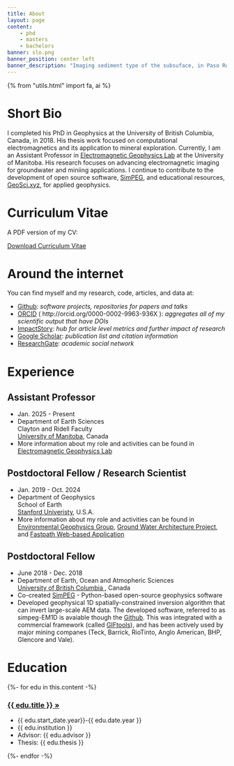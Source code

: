 ```yaml
---
title: About
layout: page
content:
    - phd
    - masters
    - bachelors
banner: slo.png
banner_position: center left
banner_description: "Imaging sediment type of the subsuface, in Paso Robles, CA, U.S.A."
---
```



{% from "utils.html" import fa, ai %}

# Short Bio

I completed his PhD in Geophysics at the University of British Columbia, Canada, in 2018. His thesis work focused on computational electromagnetics and its application to mineral exploration. Currently, I am an Assistant Professor in [Electromagnetic Geophysics Lab](http://emgeolab.org/) at the University of Manitoba. His research focuses on advancing electromagnetic imaging for groundwater and miniing applications. I continue to contribute to the development of open source software, [SimPEG](https://www.simpeg.xyz), and educational resources, [GeoSci.xyz](https://www.geosci.xyz), for applied geophysics.

# Curriculum Vitae

A PDF version of my CV:

<a href="https://drive.google.com/file/d/1ja2pF78z9ja9y5mArkP5dLtljh-K9L_0/view?usp=sharing" target="_blank" type="application/pdf" rel="external noopener noreferrer"><i class="fa fa-file-pdf-o"></i> Download Curriculum Vitae</a>


# Around the internet

You can find myself and my research, code, articles, and data at:

<ul class="fa-ul">

<li><i class="fa-li fa fa-github fa-fw"></i>
<a href="https://github.com/sgkang">Github</a>:
<em>software projects, repositories for papers and talks</em>
</li>

<li><i class="fa-li ai ai-orcid fa-fw"></i>
<a href="http://orcid.org/0000-0002-9963-936X">ORCID</a> ( http://orcid.org/0000-0002-9963-936X ):
<em>aggregates all of my scientific output that have DOIs</em>
</li>

<li><i class="fa-li ai ai-impactstory fa-fw"></i>
<a href="https://impactstory.org/u/0000-0002-9963-936X">ImpactStory</a>:
<em>hub for article level metrics and further impact of research</em>
</li>

<li><i class="fa-li ai ai-google-scholar fa-fw"></i>
<a href="https://scholar.google.com/citations?user=wFndVSMAAAAJ&hl=en">Google Scholar</a>:
<em>publication list and citation information</em>
</li>

<li><i class="fa-li ai ai-researchgate fa-fw"></i>
<a href="https://www.researchgate.net/profile/Seogi-Kang">ResearchGate</a>:
<em>academic social network</em>
</li>


</ul>


# Experience

## Assistant Professor


<ul class="fa-ul">
    <li><i class="fa-li fa fa-calendar fa-fw"></i>
        Jan. 2025 - Present
    </li>
    <li><i class="fa-li fa fa-university fa-fw"></i>
        Department of Earth Sciences
        <br>
        Clayton and Ridell Faculty
        <br>
        <a href="https://umanitoba.ca">University of Manitoba</a>, Canada
    </li>
    <li><i class="fa-li fa fa-info-circle fa-fw"></i>
        More information about my role and activities can be found in <a href="http://emgeolab.org"> Electromagnetic Geophysics Lab</a>
    </li>
</ul>


## Postdoctoral Fellow / Research Scientist


<ul class="fa-ul">
    <li><i class="fa-li fa fa-calendar fa-fw"></i>
        Jan. 2019 - Oct. 2024
    </li>
    <li><i class="fa-li fa fa-university fa-fw"></i>
        Department of Geophysics
        <br>
        School of Earth
        <br>
        <a href="https://earth.stanford.edu/">Stanford Univeristy</a>, U.S.A.
    </li>
    <li><i class="fa-li fa fa-info-circle fa-fw"></i>
        More information about my role and activities can be found in <a href="https://enviro.stanford.edu/">Environmental Geophysics Group</a>, <a href="https://mapwater.stanford.edu/">Ground Water Architecture Project</a>, and <a href="https://fastpath.stanford.edu/">Fastpath Web-based Application</a> 
    </li>
</ul>

## Postdoctoral Fellow

<ul class="fa-ul">
    <li><i class="fa-li fa fa-calendar fa-fw"></i>
        June 2018 - Dec. 2018
    </li>
    <li><i class="fa-li fa fa-university fa-fw"></i>
        Department of Earth, Ocean and Atmopheric Sciences
        <br>
        <a href="https://www.eoas.ubc.ca/">University of British Columbia </a>, Canada
    </li>
    <li> Co-created <a href="https://www.simpeg.xyz">SimPEG</a> - Python-based open-source geophysics software</li>
    <li> Developed geophysical 1D spatially-constrained inversion algorithm that can invert large-scale AEM data. The developed software, referred to as simpeg-EM1D is avaiable though the <a href="https://github.com/simpeg/simpegEM1D">Github</a>. This was integrated with a commercial framework (called <a href="https://gif.eos.ubc.ca/giftools">GIFtools</a>), and has been actively used by major mining companes (Teck, Barrick, RioTinto, Anglo American, BHP, Glencore and Vale).
    </li>

</ul>

# Education

<div>
    {%- for edu in this.content -%}
        <h3><a href="{{ edu.url }}">{{ edu.title }}  »</a></h3>
        <ul class="fa-ul">
            <li><i class="fa-li fa fa-calendar fa-fw"></i>
                {{ edu.start_date.year}}-{{ edu.date.year }}
            </li>
            <li><i class="fa-li fa fa-university fa-fw"></i>
                {{ edu.institution }}
            </li>
            <li><i class="fa-li fa fa-graduation-cap fa-fw"></i>
                Advisor: {{ edu.advisor }}
            </li>
            <li><i class="fa-li fa fa-book fa-fw"></i>
                Thesis: {{ edu.thesis }}
            </li>
        </ul>
    {%- endfor -%}
</div>
